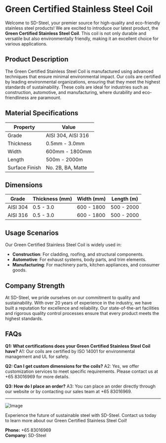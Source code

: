 # Green Certified Stainless Steel Coil

Welcome to SD-Steel, your premier source for high-quality and eco-friendly stainless steel products! We are excited to introduce our latest product, the **Green Certified Stainless Steel Coil**. This coil is not only durable and versatile but also environmentally friendly, making it an excellent choice for various applications.

## Product Description

The Green Certified Stainless Steel Coil is manufactured using advanced techniques that ensure minimal environmental impact. Our coils are certified by leading environmental organizations, ensuring that they meet the highest standards of sustainability. These coils are ideal for industries such as construction, automotive, and manufacturing, where durability and eco-friendliness are paramount.

## Material Specifications

| Property          | Value              |
|-------------------|--------------------|
| Grade             | AISI 304, AISI 316 |
| Thickness         | 0.5mm - 3.0mm      |
| Width             | 600mm - 1800mm     |
| Length            | 500m - 2000m       |
| Surface Finish    | No. 2B, BA, Matte  |

## Dimensions

| Grade   | Thickness (mm) | Width (mm) | Length (m) |
|---------|----------------|------------|------------|
| AISI 304| 0.5 - 3.0      | 600 - 1800 | 500 - 2000 |
| AISI 316| 0.5 - 3.0      | 600 - 1800 | 500 - 2000 |

## Usage Scenarios

Our Green Certified Stainless Steel Coil is widely used in:
- **Construction**: For cladding, roofing, and structural components.
- **Automotive**: For exhaust systems, body parts, and trim elements.
- **Manufacturing**: For machinery parts, kitchen appliances, and consumer goods.

## Company Strength

At SD-Steel, we pride ourselves on our commitment to quality and sustainability. With over 20 years of experience in the industry, we have built a reputation for excellence and reliability. Our state-of-the-art facilities and rigorous quality control processes ensure that every product meets the highest standards.

## FAQs

**Q1: What certifications does your Green Certified Stainless Steel Coil have?**
A1: Our coils are certified by ISO 14001 for environmental management and UL for safety.

**Q2: Can I get custom dimensions for the coils?**
A2: Yes, we offer customization services to meet specific requirements. Please contact us at +65 83016969 for more details.

**Q3: How do I place an order?**
A3: You can place an order directly through our website or by contacting our sales team at +65 83016969.

---

![Image](https://github.com/user-attachments/assets/2567258e-e124-4816-932d-1809bd27ef0b)

Experience the future of sustainable steel with SD-Steel. Contact us today to learn more about our Green Certified Stainless Steel Coil!

**Phone:** +65 83016969  
**Company:** SD-Steel